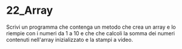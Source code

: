 # 22_Array
Scrivi un programma che contenga un metodo che crea un array e lo riempie con i numeri da 1 a 10 e che che calcoli la somma dei numeri contenuti nell'array inizializzato e la stampi a video.
